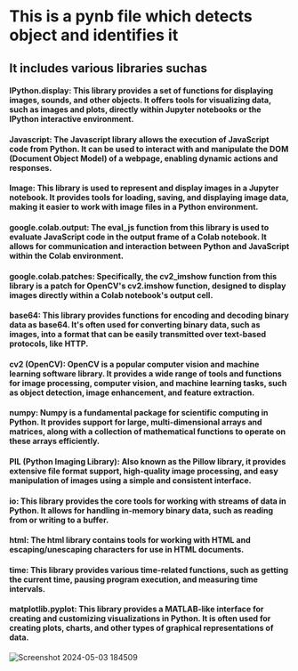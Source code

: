 # This is a pynb file which detects object and identifies it 
## It includes various libraries suchas
#### IPython.display: This library provides a set of functions for displaying images, sounds, and other objects. It offers tools for visualizing data, such as images and plots, directly within Jupyter notebooks or the IPython interactive environment.
#### Javascript: The Javascript library allows the execution of JavaScript code from Python. It can be used to interact with and manipulate the DOM (Document Object Model) of a webpage, enabling dynamic actions and responses.
#### Image: This library is used to represent and display images in a Jupyter notebook. It provides tools for loading, saving, and displaying image data, making it easier to work with image files in a Python environment.
#### google.colab.output: The eval_js function from this library is used to evaluate JavaScript code in the output frame of a Colab notebook. It allows for communication and interaction between Python and JavaScript within the Colab environment.
#### google.colab.patches: Specifically, the cv2_imshow function from this library is a patch for OpenCV's cv2.imshow function, designed to display images directly within a Colab notebook's output cell.
#### base64: This library provides functions for encoding and decoding binary data as base64. It's often used for converting binary data, such as images, into a format that can be easily transmitted over text-based protocols, like HTTP.
#### cv2 (OpenCV): OpenCV is a popular computer vision and machine learning software library. It provides a wide range of tools and functions for image processing, computer vision, and machine learning tasks, such as object detection, image enhancement, and feature extraction.
#### numpy: Numpy is a fundamental package for scientific computing in Python. It provides support for large, multi-dimensional arrays and matrices, along with a collection of mathematical functions to operate on these arrays efficiently.
#### PIL (Python Imaging Library): Also known as the Pillow library, it provides extensive file format support, high-quality image processing, and easy manipulation of images using a simple and consistent interface.
#### io: This library provides the core tools for working with streams of data in Python. It allows for handling in-memory binary data, such as reading from or writing to a buffer.
#### html: The html library contains tools for working with HTML and escaping/unescaping characters for use in HTML documents.
#### time: This library provides various time-related functions, such as getting the current time, pausing program execution, and measuring time intervals.
#### matplotlib.pyplot: This library provides a MATLAB-like interface for creating and customizing visualizations in Python. It is often used for creating plots, charts, and other types of graphical representations of data.

![Screenshot 2024-05-03 184509](https://github.com/nityaoberoi09/Traffic-Accident-Prediction/assets/140199047/8a0c1f4c-2b44-4da3-b0ba-09ccddbd390a)

